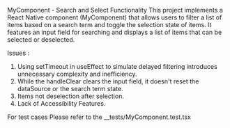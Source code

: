 MyComponent - Search and Select Functionality
This project implements a React Native component (MyComponent) that allows users to filter a list of items based on a search term and toggle the selection state of items. It features an input field for searching and displays a list of items that can be selected or deselected.

Issues :
1. Using setTimeout in useEffect to simulate delayed filtering introduces unnecessary complexity and inefficiency.
2. While the handleClear clears the input field, it doesn't reset the dataSource or the search term state.
3. Items not deselection after selection.
4. Lack of Accessibility Features.

For test cases Please refer to the __tests/MyComponent.test.tsx
